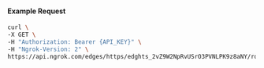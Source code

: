 <!-- Code generated for API Clients. DO NOT EDIT. -->
#### Example Request
```bash
curl \
-X GET \
-H "Authorization: Bearer {API_KEY}" \
-H "Ngrok-Version: 2" \
https://api.ngrok.com/edges/https/edghts_2vZ9W2NpRvUSrO3PVNLPK9z8aNY/routes/edghtsrt_2vZ9Vz87olAhCB7wLiSPKLHX2LI/request_headers

